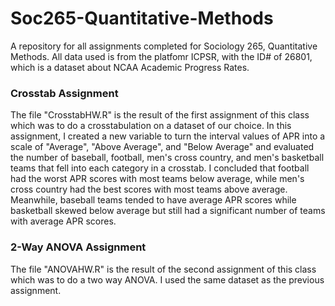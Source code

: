 # Soc265-Quantitative-Methods
A repository for all assignments completed for Sociology 265, Quantitative Methods. All data used is from the platfomr ICPSR, with the ID# of 26801, which is a dataset about NCAA Academic Progress Rates.

### Crosstab Assignment
The file "CrosstabHW.R" is the result of the first assignment of this class which was to do a crosstabulation on a dataset of our choice. In this assignment, I created a new variable to turn the interval values of APR into a scale of "Average", "Above Average", and "Below Average" and evaluated the number of baseball, football, men's cross country, and men's basketball teams that fell into each category in a crosstab. I concluded that football had the worst APR scores with most teams below average, while men's cross country had the best scores with most teams above average. Meanwhile, baseball teams tended to have average APR scores while basketball skewed below average but still had a significant number of teams with average APR scores.

### 2-Way ANOVA Assignment
The file "ANOVAHW.R" is the result of the second assignment of this class which was to do a two way ANOVA. I used the same dataset as the previous assignment.
